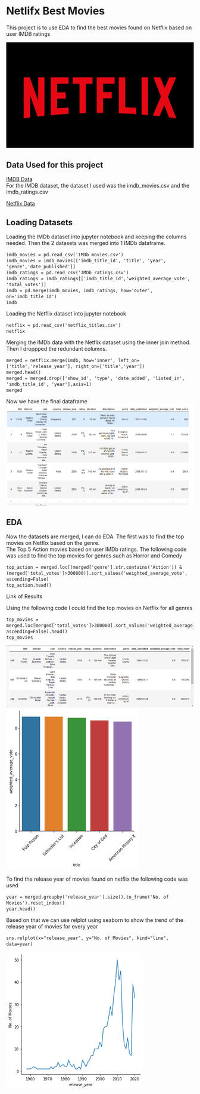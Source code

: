 
# Netlifx Best Movies

This project is to use EDA to find the best movies found on Netflix based on user IMDB ratings

![Logo](/image/netflix-logo.png)

    
## Data Used for this project

[IMDB Data](https://www.kaggle.com/stefanoleone992/imdb-extensive-dataset)  
For the IMDB dataset, the dataset I used was the imdb_movies.csv and the imdb_ratings.csv  

[Netflix Data](https://www.kaggle.com/shivamb/netflix-shows)  




  
## Loading Datasets
Loading the IMDb dataset into jupyter notebook and keeping the columns needed. Then the 2 datasets was merged into 1 IMDb dataframe.
```
imdb_movies = pd.read_csv('IMDb movies.csv')
imdb_movies = imdb_movies[['imdb_title_id', 'title', 'year', 'genre','date_published']]
imdb_ratings = pd.read_csv('IMDb ratings.csv')
imdb_ratings = imdb_ratings[['imdb_title_id','weighted_average_vote', 'total_votes']]
imdb = pd.merge(imdb_movies, imdb_ratings, how='outer', on='imdb_title_id')
imdb
``` 
Loading the Netflix dataset into jupyter notebook  
```
netflix = pd.read_csv('netflix_titles.csv')
netflix
```  

Merging the IMDb data with the Netflix dataset using the inner join method. Then I droppped the redundant columns.
```
merged = netflix.merge(imdb, how='inner', left_on=['title','release_year'], right_on=['title','year'])
merged.head()
merged = merged.drop(['show_id', 'type', 'date_added', 'listed_in', 'imdb_title_id', 'year'],axis=1)
merged
```
Now we have the final dataframe
![My image](https://github.com/arifzafri106/Best-Movies-on-Netflix-based-on-IMDB-ratings/blob/main/image/dataframe.PNG)

## EDA  
Now the datasets are merged, I can do EDA. The first was to find the top movies on Netflix based on the genre.  
The Top 5 Action movies based on user IMDb ratings. The following code was used to find the top movies for genres such as Horror and Comedy
``` 
top_action = merged.loc[(merged['genre'].str.contains('Action')) & (merged['total_votes']>300000)].sort_values('weighted_average_vote', ascending=False)
top_action.head()  
```  
Link of Results

Using the following code I could find the top movies on Netflix for all genres
```  
top_movies = merged.loc[merged['total_votes']>300000].sort_values('weighted_average_vote', ascending=False).head()
top_movies  
```  
![My image](https://github.com/arifzafri106/Best-Movies-on-Netflix-based-on-IMDB-ratings/blob/main/image/topallgenre.PNG)
![My image](https://github.com/arifzafri106/Best-Movies-on-Netflix-based-on-IMDB-ratings/blob/main/image/topmoviesgraph.png)  


To find the release year of movies found on netflix the following code was used
```  
year = merged.groupby('release_year').size().to_frame('No. of Movies').reset_index()
year.head()
```  
 
Based on that we can use relplot using seaborn to show the trend of the release year of movies for every year

```  
sns.relplot(x="release_year", y="No. of Movies", kind="line", data=year)
```  

![My image](https://github.com/arifzafri106/Best-Movies-on-Netflix-based-on-IMDB-ratings/blob/main/image/releaseyteargraph.png)  

